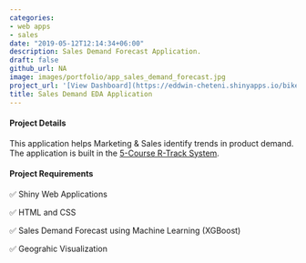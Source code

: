 ```yaml
---
categories:
- web apps
- sales
date: "2019-05-12T12:14:34+06:00"
description: Sales Demand Forecast Application.
draft: false
github_url: NA
image: images/portfolio/app_sales_demand_forecast.jpg
project_url: '[View Dashboard](https://eddwin-cheteni.shinyapps.io/bike-sales-app/)'
title: Sales Demand EDA Application
---
```



#### Project Details

This application helps Marketing & Sales identify trends in product demand. The application is built in the [5-Course R-Track System](https://university.business-science.io/p/5-course-bundle-machine-learning-web-apps-time-series).

#### Project Requirements

✅ Shiny Web Applications

✅ HTML and CSS

✅ Sales Demand Forecast using Machine Learning (XGBoost)

✅ Geograhic Visualization